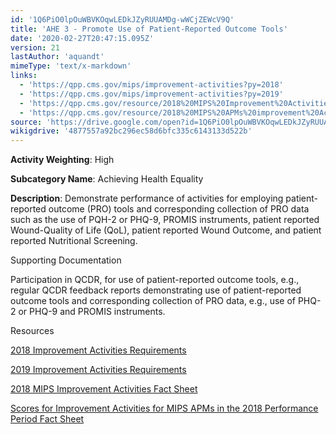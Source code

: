 ```yaml
---
id: '1Q6PiO0lpOuWBVKOqwLEDkJZyRUUAMDg-wWCjZEWcV9Q'
title: 'AHE 3 - Promote Use of Patient-Reported Outcome Tools'
date: '2020-02-27T20:47:15.095Z'
version: 21
lastAuthor: 'aquandt'
mimeType: 'text/x-markdown'
links:
  - 'https://qpp.cms.gov/mips/improvement-activities?py=2018'
  - 'https://qpp.cms.gov/mips/improvement-activities?py=2019'
  - 'https://qpp.cms.gov/resource/2018%20MIPS%20Improvement%20Activities%20Fact%20Sheet'
  - 'https://qpp.cms.gov/resource/2018%20MIPS%20APMs%20improvement%20Activities%20scores%20fact%20sheet'
source: 'https://drive.google.com/open?id=1Q6PiO0lpOuWBVKOqwLEDkJZyRUUAMDg-wWCjZEWcV9Q'
wikigdrive: '4877557a92bc296ec58d6bfc335c6143133d522b'
---
```

**Activity Weighting**: High

**Subcategory Name**: Achieving Health Equality

**Description**: Demonstrate performance of activities for employing patient-reported outcome (PRO) tools and corresponding collection of PRO data such as the use of PQH-2 or PHQ-9, PROMIS instruments, patient reported Wound-Quality of Life (QoL), patient reported Wound Outcome, and patient reported Nutritional Screening.

Supporting Documentation

Participation in QCDR, for use of patient-reported outcome tools, e.g., regular QCDR feedback reports demonstrating use of patient-reported outcome tools and corresponding collection of PRO data, e.g., use of PHQ-2 or PHQ-9 and PROMIS instruments.

Resources

[2018 Improvement Activities Requirements](https://qpp.cms.gov/mips/improvement-activities?py=2018)

[2019 Improvement Activities Requirements](https://qpp.cms.gov/mips/improvement-activities?py=2019)

[2018 MIPS Improvement Activities Fact Sheet](https://qpp.cms.gov/resource/2018%20MIPS%20Improvement%20Activities%20Fact%20Sheet)

[Scores for Improvement Activities for MIPS APMs in the 2018 Performance Period Fact Sheet](https://qpp.cms.gov/resource/2018%20MIPS%20APMs%20improvement%20Activities%20scores%20fact%20sheet)
